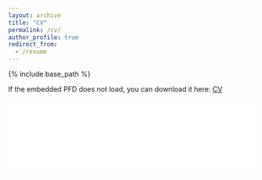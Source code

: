 ```yaml
---
layout: archive
title: "CV"
permalink: /cv/
author_profile: true
redirect_from:
  - /resume
---
```


{% include base_path %}

If the embedded PFD does not load, you can download it here: [CV](/files/Sebastian%20QuispeArias%20CV.pdf)

<embed src="/files/Sebastian%20QuispeArias%20CV.pdf" type="application/pdf" width="100%">